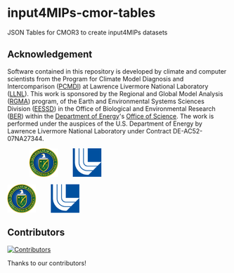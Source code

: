# input4MIPs-cmor-tables
JSON Tables for CMOR3 to create input4MIPs datasets

## Acknowledgement

Software contained in this repository is developed by climate and computer scientists from the Program for Climate Model Diagnosis and Intercomparison ([PCMDI][PCMDI]) at Lawrence Livermore National Laboratory ([LLNL][LLNL]). This work is sponsored by the Regional and Global Model Analysis ([RGMA][RGMA]) program, of the Earth and Environmental Systems Sciences Division ([EESSD][EESSD]) in the Office of Biological and Environmental Research ([BER][BER]) within the [Department of Energy][DOE]'s [Office of Science][OS]. The work is performed under the auspices of the U.S. Department of Energy by Lawrence Livermore National Laboratory under Contract DE-AC52-07NA27344.

<div style="margin-right:50px ; margin-left:50px"><p>
    <img src="https://github.com/PCMDI/assets/blob/main/DOE/480px-DOE_Seal_Color.png?raw=true"
         width="65"
         style="margin-right: 30px"
         title="United States Department of Energy"
         alt="United States Department of Energy"
    >
    <img src="https://github.com/PCMDI/assets/blob/main/LLNL/212px-LLNLiconPMS286.png?raw=true"
         width="65"
         title="Lawrence Livermore National Laboratory"
         alt="Lawrence Livermore National Laboratory"
    >
</p></div>

<p>
    <img src="https://github.com/PCMDI/assets/blob/main/DOE/480px-DOE_Seal_Color.png?raw=true"
         width="65"
         style="margin-right: 30px"
         title="United States Department of Energy"
         alt="United States Department of Energy"
    >
    <img src="https://github.com/PCMDI/assets/blob/main/LLNL/212px-LLNLiconPMS286.png?raw=true"
         width="65"
         title="Lawrence Livermore National Laboratory"
         alt="Lawrence Livermore National Laboratory"
    >
</p>

## Contributors

[![Contributors](https://contrib.rocks/image?repo=PCMDI/input4MIPs-cmor-tables)](https://github.com/PCMDI/input4MIPs-cmor-tables/graphs/contributors)

Thanks to our contributors!

[PCMDI]: https://pcmdi.llnl.gov
[LLNL]: https://www.llnl.gov
[RGMA]: https://climatemodeling.science.energy.gov/program/regional-global-model-analysis
[EESSD]: https://science.osti.gov/ber/Research/eessd
[BER]: https://science.osti.gov/ber
[DOE]: https://www.energy.gov
[OS]: https://science.osti.gov
